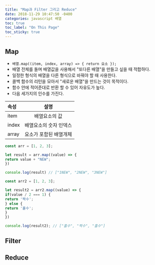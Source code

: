 ```yaml
---
title: "Map과 Filter 그리고 Reduce"
date: 2018-11-29 10:47:50 -0400
categories: javascript 배열
toc: true
toc_label: "On This Page"
toc_sticky: true
---
```

## Map
- `배열.map((item, index, array) => { return 요소 });`
- 배열 전체를 돌며 배열값을 사용해서 "또다른 배열"을 만들고 싶을 때 적합하다.
- 일정한 형식의 배열을 다른 형식으로 바꿔야 할 때 사용한다.
- 콜백 함수의 리턴을 모아서 "새로운 배열"을 만드는 것이 목적이다.
- 함수 안에 적어준대로 반환 할 수 있어 자유도가 높다.
- 다음 세가지의 인수를 가진다.

| 속성 | 설명 |
|:--------|:-------:|
| item | 배열요소의 값 |
| index | 배열요소의 숫자 인덱스 |
| array | 요소가 포함된 배열개체 |

```js
const arr = [1, 2, 3];

let result = arr.map((value) => {
return value + "NEW";
})

console.log(result) // ["1NEW", "2NEW", "3NEW"]
```

```js
const arr2 = [1, 2, 3];

let result2 = arr2.map((value) => {
if(value / 2 === 1) {
return '짝수';
} else {
return '홀수';
}
})

console.log(result2); // ["홀수", "짝수", "홀수"]
```

## Filter

## Reduce
